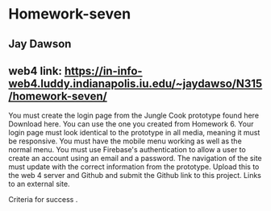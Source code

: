 # Homework-seven

## Jay Dawson

## web4 link: https://in-info-web4.luddy.indianapolis.iu.edu/~jaydawso/N315/homework-seven/

You must create the login page from the Jungle Cook prototype found here Download here. You can use the one you created from Homework 6.
Your login page must look identical to the prototype in all media, meaning it must be responsive. 
You must have the mobile menu working as well as the normal menu. 
You must use Firebase's authentication to allow a user to create an account using an email and a password. 
The navigation of the site must update with the correct information from the prototype.
Upload this to the web 4 server and Github and submit the Github link to this project. 
Links to an external site.

Criteria for success .
